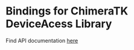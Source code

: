 # Bindings for ChimeraTK DeviceAcess Library
Find API documentation [here](https://chimeratk.github.io/DeviceAccess-PythonBindings/master/index.html)
